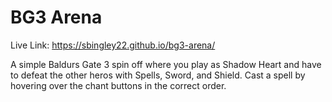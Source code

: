 # BG3 Arena

Live Link: https://sbingley22.github.io/bg3-arena/

A simple Baldurs Gate 3 spin off where you play as Shadow Heart and have to defeat the other heros with Spells, Sword, and Shield.
Cast a spell by hovering over the chant buttons in the correct order.

